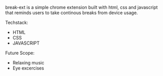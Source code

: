 break-ext is a simple chrome extension built with html, css and javascript that reminds users to take continous breaks from device usage. 

Techstack:
- HTML
- CSS
- JAVASCRIPT

Future Scope:
- Relaxing music
- Eye excercises 
